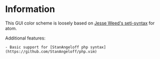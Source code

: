 Information
===

This GUI color scheme is loosely based on [Jesse Weed's seti-syntax](https://github.com/jesseweed/seti-ui) for atom.

Additional features:

	- Basic support for [StanAngeloff php syntax](https://github.com/StanAngeloff/php.vim)
